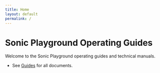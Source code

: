 ```yaml
---
title: Home
layout: default
permalink: /
---
```


# Sonic Playground Operating Guides

Welcome to the Sonic Playground operating guides and technical manuals.

- See [Guides](/guides/) for all documents.